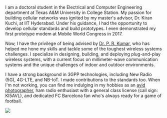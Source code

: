 I am a doctoral student in the Electrical and Computer Engineering department at 
Texas A&M University in College Station. My passion for building cellular networks
was ignited by my master's advisor, Dr. Kiran Kuchi, at IIT Hyderabad. Under his 
guidance, I had the opportunity to develop cellular standards and build prototypes. 
I even demonstrated my first prototype modem at Mobile World Congress in 2017.

Now, I have the privilege of being advised by [Dr. P. R. Kumar](https://cesg.tamu.edu/people-2/faculty/p-r-kumar/), who has helped me hone 
my skills and tackle some of the toughest wireless systems challenges. I specialize in 
designing, building, and deploying plug-and-play wireless systems, with a current 
focus on millimeter-wave communication systems and the unique challenges of indoor 
and outdoor environments.

I have a strong background in 3GPP technologies, including New Radio (5G), 4G-LTE, and 
NB-IoT. I made contributions to the standards too. When I'm not working, you can find 
me indulging in my hobbies as an [avid photographer](https://www.flickr.com/photos/195237800@N07), ham radio enthusiast with a general 
class license (call sign: KI5AVL), and dedicated FC Barcelona fan who's always ready for a game of football.

![](https://komarev.com/ghpvc/?username=shotsan)
